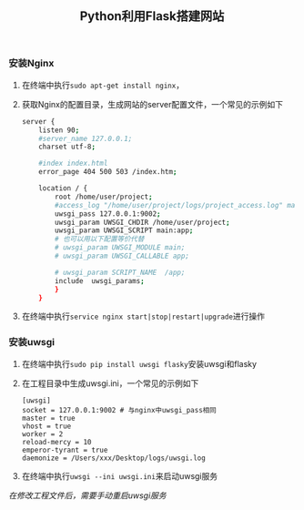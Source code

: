 <header><h2 align="center">Python利用Flask搭建网站</h2></header>

### 安装Nginx

1. 在终端中执行`sudo apt-get install nginx`，
2. 获取Nginx的配置目录，生成网站的server配置文件，一个常见的示例如下

	```bash
	server {
		listen 90;
		#server_name 127.0.0.1;
		charset utf-8;

		#index index.html
		error_page 404 500 503 /index.htm;

		location / {
			root /home/user/project;
			#access_log "/home/user/project/logs/project_access.log" main;
			uwsgi_pass 127.0.0.1:9002;
			uwsgi_param UWSGI_CHDIR /home/user/project;
			uwsgi_param UWSGI_SCRIPT main:app;
			# 也可以用以下配置等价代替
			# uwsgi_param UWSGI_MODULE main;
			# uwsgi_param UWSGI_CALLABLE app;

			# uwsgi_param SCRIPT_NAME  /app;
			include  uwsgi_params;
			}
		}
	```

3. 在终端中执行`service nginx start|stop|restart|upgrade`进行操作

### 安装uwsgi

1. 在终端中执行`sudo pip install uwsgi flasky`安装uwsgi和flasky
2. 在工程目录中生成uwsgi.ini，一个常见的示例如下

	```
	[uwsgi]
	socket = 127.0.0.1:9002 # 与nginx中uwsgi_pass相同
	master = true
	vhost = true
	worker = 2
	reload-mercy = 10
	emperor-tyrant = true
	daemonize = /Users/xxx/Desktop/logs/uwsgi.log
	```
3. 在终端中执行`uwsgi --ini uwsgi.ini`来启动uwsgi服务

*在修改工程文件后，需要手动重启uwsgi服务*

